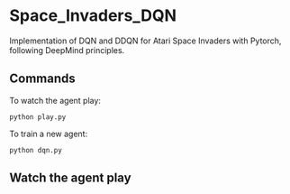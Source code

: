 # Space_Invaders_DQN

Implementation of DQN and DDQN for Atari Space Invaders with Pytorch, following DeepMind principles.

## Commands

To watch the agent play:
```
python play.py
```
To train a new agent:
```
python dqn.py
```

## Watch the agent play


